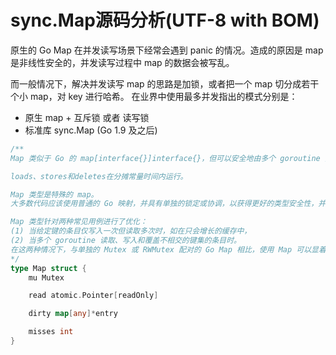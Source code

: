﻿# sync.Map源码分析(UTF-8 with BOM)

原生的 Go Map 在并发读写场景下经常会遇到 panic 的情况。造成的原因是 map 是非线性安全的，并发读写过程中 map 的数据会被写乱。

而一般情况下，解决并发读写 map 的思路是加锁，或者把一个 map 切分成若干个小 map，对 key 进行哈希。
在业界中使用最多并发指出的模式分别是：

- 原生 map + 互斥锁 或者 读写锁
- 标准库 sync.Map (Go 1.9 及之后)

```go
/**
Map 类似于 Go 的 map[interface{}]interface{}，但可以安全地由多个 goroutine 并发使用，无需额外的锁定或协调。

loads、stores和deletes在分摊常量时间内运行。

Map 类型是特殊的 map。 
大多数代码应该使用普通的 Go 映射，并具有单独的锁定或协调，以获得更好的类型安全性，并更容易维护其他不变量以及映射内容。

Map 类型针对两种常见用例进行了优化：
(1) 当给定键的条目仅写入一次但读取多次时，如在只会增长的缓存中，
(2) 当多个 goroutine 读取、写入和覆盖不相交的键集的条目时。
在这两种情况下，与单独的 Mutex 或 RWMutex 配对的 Go Map 相比，使用 Map 可以显着减少锁争用。
*/
type Map struct {
    mu Mutex

    read atomic.Pointer[readOnly]

    dirty map[any]*entry

    misses int
}
```